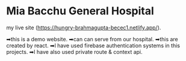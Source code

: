 # Mia Bacchu General Hospital

my live site (https://hungry-brahmagupta-becec1.netlify.app/).

➡this is a demo website.
➡can can serve from our hospital.
➡this are created by react.
➡I have used firebase authentication systems in this projects.
➡I have also used private route & context api.
